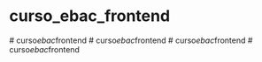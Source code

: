 # curso_ebac_frontend
#   c u r s o _ e b a c _ f r o n t e n d  
 #   c u r s o _ e b a c _ f r o n t e n d  
 #   c u r s o _ e b a c _ f r o n t e n d  
 #   c u r s o _ e b a c _ f r o n t e n d  
 